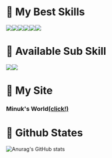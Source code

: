 # 📍 My Best Skills
<img src="https://img.shields.io/badge/React-61DAFB?style=flat-square&logo=React&logoColor=black"/><img src="https://img.shields.io/badge/styled components-DB7093?style=flat-square&logo=styled-components&logoColor=white"/><img src="https://img.shields.io/badge/Typescript-3178C6?style=flat-square&logo=Typescript&logoColor=white"/><img src="https://img.shields.io/badge/recoil-0075EB?style=for-the-badge&logo=recoil&logoColor=white"><img src="https://img.shields.io/badge/jest-C21325?style=for-the-badge&logo=jest&logoColor=white"><img src="https://img.shields.io/badge/Amazon AWS-232F3E?style=flat-square&logo=amazonaws&logoColor=white"/>

# 📍 Available Sub Skill
<img src="https://img.shields.io/badge/Adobe Premiere Pro-9999FF?style=flat-square&logo=Adobe Premiere Pro&logoColor=white"/><img src="https://img.shields.io/badge/Adobe Photoshop-31A8FF?style=flat-square&logo=Adobe Photoshop&logoColor=white"/>


# 📍 My Site
### Minuk's World[(click!)]()


# 📍 Github States
![Anurag's GitHub stats](https://github-readme-stats.vercel.app/api?username=minuk3508&show_icons=true&theme=highcontrast)
